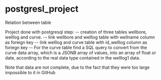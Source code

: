 # postgresl_project
Relation between table

Project done with postgresql
step:
-- creation of three tables wellbore, welllog and curve.
-- link wellbore and welllog table with wellname column as foreign key
-- link welllog and  curve table with id_welllog column as foriegn key
-- For the curve table find a SQL query to convert from the curve data array,
which is a JSONB array of values, into an array of float or date,
according to the real data type contained in the welllog1 data.

Note that data are not complete, due to the fact that they were too large impossible to it in GitHub
